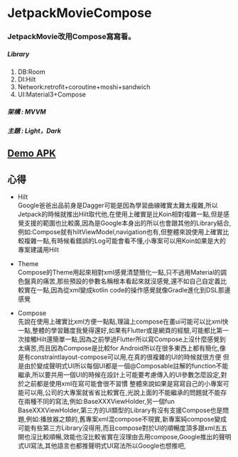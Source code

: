 # JetpackMovieCompose

### JetpackMovie改用Compose寫寫看。

##### Library
1. DB:Room
2. DI:Hilt
3. Network:retrofit+coroutine+moshi+sandwich
4. UI:Material3+Compose

##### 架構 : MVVM
##### 主題 : Light，Dark

## [Demo APK](https://github.com/CiaShangLin/JetpackMovieCompose/blob/master/app/release/app-release.apk "Demo APK")


## 心得
- Hilt<br>
  Google爸爸出品前身是Dagger可能是因為學習曲線確實太難太複雜,所以Jetpack的時候就推出Hilt取代他,在使用上確實是比Koin相對複雜一點,但是感覺支援的範圍也比較廣,因為是Google本身出的所以也會跟其他的Library結合,例如:Compose就有hiltViewModel,navigation也有,但整體來說使用上確實比較複雜一點,有時候看錯誤的Log可能會看不懂,小專案可以用Koin如果是大的專案建議用Hilt
  <br>

- Theme<br>
  Compose的Theme用起來相對xml感覺清楚簡化一點,只不過用Material的調色盤真的痛苦,那些預設的參數名稱根本看起來就沒感覺,還不如自己自定義比較實在一點,因為從xml變成kotlin code的操作感覺就像Gradle進化到DSL那邊感覺
  <br>

- Compose<br>
  先說在使用上確實比xml方便一點點,理論上compose在畫ui可能可以比xml快一點,整體的學習難度我覺得還好,如果有Flutter或是網頁的經驗,可能都比第一次接觸Hilt還簡單一點,因為之前學過Flutter所以寫Compose上沒什麼感覺到太痛苦,而且因為Compose是比較for Android所以在很多東西上都有簡化,像是有constraintlayout-compose可以用,在真的很複雜的UI的時候就很方便
  但是由於變成聲明式UI所以每個UI都是一個@Composable註解的function不能繼承,所以要共用一個UI的時候在設計上可能要考慮傳入的UI參數怎麼設定,對於之前都是使用xml在寫可能會很不習慣
  整體來說如果是寫寫自己的小專案可能可以用,公司的大專案就省省比較實在,光說上面的不能繼承的問題就不能存在兩種不同的寫法,例如:BaseXXXViewHolder,另一個fun BaseXXXViewHolder,第三方的UI類型的Library有沒有支援Compose也是問題,例如:播放器之類的,舊專案xml混compose不現實,新專案純compose變成可能有些第三方Library沒得用,而且compose對於UI的順暢度頂多跟xml五五開也沒比較順暢,效能也沒比較省實在沒理由去用compose,Google推出的聲明式UI寫法,其他語言也都推聲明式UI寫法所以Google也想推吧,
  <br>



